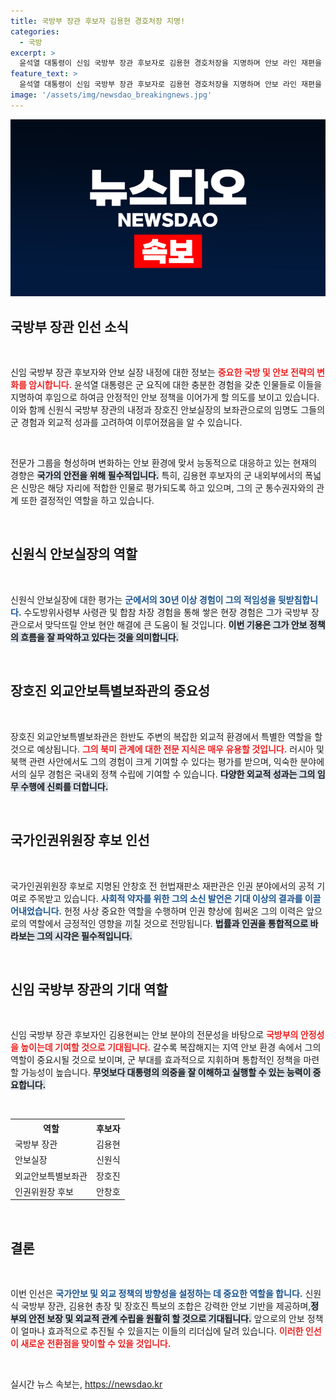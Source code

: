 ```yaml
---
title: 국방부 장관 후보자 김용현 경호처장 지명!
categories:
  - 국방
excerpt: >
  윤석열 대통령이 신임 국방부 장관 후보자로 김용현 경호처장을 지명하며 안보 라인 재편을 단행했다. 신원식 장관과 장호진 보좌관 내정자도 함께 발표, 강력한 안보 체제를 예고한다!
feature_text: >
  윤석열 대통령이 신임 국방부 장관 후보자로 김용현 경호처장을 지명하며 안보 라인 재편을 단행했다. 신원식 장관과 장호진 보좌관 내정자도 함께 발표, 강력한 안보 체제를 예고한다!
image: '/assets/img/newsdao_breakingnews.jpg'
---
```


<p><img src="/assets/img/newsdao_breakingnews.jpg" alt="koreaapp 속보" /></p>

<h2 data-ke-size="size26">국방부 장관 인선 소식</h2>

<p data-ke-size="size16">&nbsp;</p>

<p>신임 국방부 장관 후보자와 안보 실장 내정에 대한 정보는 <b><span style="color: #ee2323;">중요한 국방 및 안보 전략의 변화를 암시합니다.</span></b> 윤석열 대통령은 군 요직에 대한 충분한 경험을 갖춘 인물들로 이들을 지명하여 후임으로 하여금 안정적인 안보 정책을 이어가게 할 의도를 보이고 있습니다. 이와 함께 신원식 국방부 장관의 내정과 장호진 안보실장의 보좌관으로의 임명도 그들의 군 경험과 외교적 성과를 고려하여 이루어졌음을 알 수 있습니다. </p>

<p data-ke-size="size16">&nbsp;</p>

<p>전문가 그룹을 형성하며 변화하는 안보 환경에 맞서 능동적으로 대응하고 있는 현재의 경향은 <b><span style="background-color: #21538527;">국가의 안전을 위해 필수적입니다.</span></b> 특히, 김용현 후보자의 군 내외부에서의 폭넓은 신망은 해당 자리에 적합한 인물로 평가되도록 하고 있으며, 그의 군 통수권자와의 관계 또한 결정적인 역할을 하고 있습니다. </p>

<p data-ke-size="size16">&nbsp;</p>

<h2 data-ke-size="size26">신원식 안보실장의 역할</h2>

<p data-ke-size="size16">&nbsp;</p>

<p>신원식 안보실장에 대한 평가는 <b><span style="color: #1a5490;">군에서의 30년 이상 경험이 그의 적임성을 뒷받침합니다.</span></b> 수도방위사령부 사령관 및 합참 차장 경험을 통해 쌓은 현장 경험은 그가 국방부 장관으로서 맞닥뜨릴 안보 현안 해결에 큰 도움이 될 것입니다. <b><span style="background-color: #21538527;">이번 기용은 그가 안보 정책의 흐름을 잘 파악하고 있다는 것을 의미합니다.</span></b></p>

<p data-ke-size="size16">&nbsp;</p>

<h2 data-ke-size="size26">장호진 외교안보특별보좌관의 중요성</h2>

<p data-ke-size="size16">&nbsp;</p>

<p>장호진 외교안보특별보좌관은 한반도 주변의 복잡한 외교적 환경에서 특별한 역할을 할 것으로 예상됩니다. <b><span style="color: #ee2323;">그의 북미 관계에 대한 전문 지식은 매우 유용할 것입니다.</span></b> 러시아 및 북핵 관련 사안에서도 그의 경험이 크게 기여할 수 있다는 평가를 받으며, 익숙한 분야에서의 실무 경험은 국내외 정책 수립에 기여할 수 있습니다. <b><span style="background-color: #21538527;">다양한 외교적 성과는 그의 임무 수행에 신뢰를 더합니다.</span></b></p>

<p data-ke-size="size16">&nbsp;</p>

<h2 data-ke-size="size26">국가인권위원장 후보 인선</h2>

<p data-ke-size="size16">&nbsp;</p>

<p>국가인권위원장 후보로 지명된 안창호 전 헌법재판소 재판관은 인권 분야에서의 공적 기여로 주목받고 있습니다. <b><span style="color: #1a5490;">사회적 약자를 위한 그의 소신 발언은 기대 이상의 결과를 이끌어내었습니다.</span></b> 헌정 사상 중요한 역할을 수행하며 인권 향상에 힘써온 그의 이력은 앞으로의 역할에서 긍정적인 영향을 끼칠 것으로 전망됩니다. <b><span style="background-color: #21538527;">법률과 인권을 통합적으로 바라보는 그의 시각은 필수적입니다.</span></b></p>

<p data-ke-size="size16">&nbsp;</p>

<h2 data-ke-size="size26">신임 국방부 장관의 기대 역할</h2>

<p data-ke-size="size16">&nbsp;</p>

<p>신임 국방부 장관 후보자인 김용현씨는 안보 분야의 전문성을 바탕으로 <b><span style="color: #ee2323;">국방부의 안정성을 높이는데 기여할 것으로 기대됩니다.</span></b> 갈수록 복잡해지는 지역 안보 환경 속에서 그의 역할이 중요시될 것으로 보이며, 군 부대를 효과적으로 지휘하며 통합적인 정책을 마련할 가능성이 높습니다. <b><span style="background-color: #21538527;">무엇보다 대통령의 의중을 잘 이해하고 실행할 수 있는 능력이 중요합니다.</span></b></p>

<p data-ke-size="size16">&nbsp;</p>

<table>
  <tr>
    <th>역할</th>
    <th>후보자</th>
  </tr>
  <tr>
    <td>국방부 장관</td>
    <td>김용현</td>
  </tr>
  <tr>
    <td>안보실장</td>
    <td>신원식</td>
  </tr>
  <tr>
    <td>외교안보특별보좌관</td>
    <td>장호진</td>
  </tr>
  <tr>
    <td>인권위원장 후보</td>
    <td>안창호</td>
  </tr>
</table>

<p data-ke-size="size16">&nbsp;</p>

<h2 data-ke-size="size26">결론</h2>

<p data-ke-size="size16">&nbsp;</p>

<p>이번 인선은 <b><span style="color: #1a5490;">국가안보 및 외교 정책의 방향성을 설정하는 데 중요한 역할을 합니다.</span></b> 신원식 국방부 장관, 김용현 총장 및 장호진 특보의 조합은 강력한 안보 기반을 제공하며,<b><span style="background-color: #21538527;">정부의 안전 보장 및 외교적 관계 수립을 원활히 할 것으로 기대됩니다.</span></b> 앞으로의 안보 정책이 얼마나 효과적으로 추진될 수 있을지는 이들의 리더십에 달려 있습니다. <b><span style="color: #ee2323;">이러한 인선이 새로운 전환점을 맞이할 수 있을 것입니다.</span></b></p>

<p data-ke-size="size16">&nbsp;</p>
실시간 뉴스 속보는, <a href="https://newsdao.kr" rel="dofollow">https://newsdao.kr</a>


